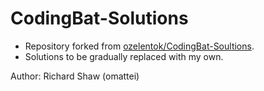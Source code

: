 # CodingBat-Solutions

* Repository forked from [ozelentok/CodingBat-Soultions](https://github.com/ozelentok/CodingBat-Soultions).
* Solutions to be gradually replaced with my own.

Author: Richard Shaw (omattei)

